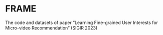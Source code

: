 # FRAME
The code and datasets of paper ”Learning Fine-grained User Interests for Micro-video Recommendation“ (SIGIR 2023)
